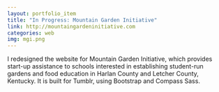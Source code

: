 ```yaml
---
layout: portfolio_item
title: "In Progress: Mountain Garden Initiative"
link: http://mountaingardeninitiative.com
categories: web
img: mgi.png
---
```


I redesigned the website for Mountain Garden Initiative, which provides start-up assistance to schools interested in establishing student-run gardens and food education in Harlan County and Letcher County, Kentucky. It is built for Tumblr, using Bootstrap and Compass Sass.

